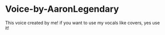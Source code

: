 # Voice-by-AaronLegendary
This voice created by me! if you want to use my vocals like covers, yes use it!
